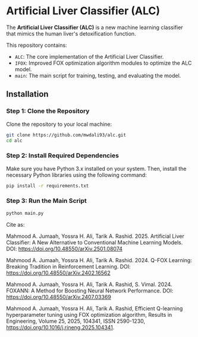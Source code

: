 # Artificial Liver Classifier (ALC)

The **Artificial Liver Classifier (ALC)** is a new machine learning classifier that mimics the human liver's detoxification function.

This repository contains:
- `ALC`: The core implementation of the Artificial Liver Classifier.
- `IFOX`: Improved FOX optimization algorithm modules to optimize the ALC model.
- `main`: The main script for training, testing, and evaluating the model.

## Installation
### Step 1: Clone the Repository
Clone the repository to your local machine:
```bash
git clone https://github.com/mwdali93/alc.git
cd alc
```

### Step 2: Install Required Dependencies
Make sure you have Python 3.x installed on your system. Then, install the necessary Python libraries using the following command:
```bash
pip install -r requirements.txt
```

### Step 3: Run the Main Script

```bash
python main.py
```

Cite as:

Mahmood A. Jumaah, Yossra H. Ali, Tarik A. Rashid. 2025. Artificial Liver Classifier: A New Alternative to Conventional Machine Learning Models. DOI: https://doi.org/10.48550/arXiv.2501.08074

Mahmood A. Jumaah, Yossra H. Ali, Tarik A. Rashid. 2024. Q-FOX Learning: Breaking Tradition in Reinforcement Learning. DOI: https://doi.org/10.48550/arXiv.2402.16562

Mahmood A. Jumaah, Yossra H. Ali, Tarik A. Rashid, S. Vimal. 2024. FOXANN: A Method for Boosting Neural Network Performance. DOI: https://doi.org/10.48550/arXiv.2407.03369

Mahmood A. Jumaah, Yossra H. Ali, Tarik A. Rashid, Efficient Q-learning hyperparameter tuning using FOX optimization algorithm, Results in Engineering, Volume 25, 2025, 104341, ISSN 2590-1230,
https://doi.org/10.1016/j.rineng.2025.104341.
